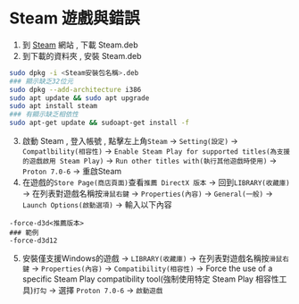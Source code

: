 # Steam 遊戲與錯誤
1. 到 [Steam](https://store.steampowered.com/about/) 網站 , 下載 Steam.deb
2. 到下載的資料夾 , 安裝 Steam.deb
```bash
sudo dpkg -i <Steam安裝包名稱>.deb
### 顯示缺乏32位元
sudo dpkg --add-architecture i386
sudo apt update && sudo apt upgrade
sudo apt install steam
### 有顯示缺乏相依性
sudo apt-get update && sudoapt-get install -f
```
3. 啟動 Steam , 登入帳號 , 點擊左上角`Steam` -> `Setting(設定)` -> `Compatlbility(相容性)` -> `Enable Steam Play for supported titles(為支援的遊戲啟用 Steam Play)` -> `Run other titles with(執行其他遊戲時使用)` -> `Proton 7.0-6` -> 重啟Steam
4. 在遊戲的`Store Page(商店頁面)`查看`推薦 DirectX 版本` -> 回到`LIBRARY(收藏庫)` -> 在列表對遊戲名稱按`滑鼠右鍵` -> `Properties(內容)` -> `General(一般)` -> `Launch Options(啟動選項)` -> 輸入以下內容
```
-force-d3d<推薦版本>
### 範例
-force-d3d12
```
5. 安裝僅支援Windows的遊戲 -> `LIBRARY(收藏庫)` -> 在列表對遊戲名稱按`滑鼠右鍵` -> `Properties(內容)` -> `Compatibility(相容性)` -> Force the use of a specific Steam Play compatibility tool(強制使用特定 Steam Play 相容性工具)`打勾` -> 選擇 `Proton 7.0-6` -> `啟動遊戲`